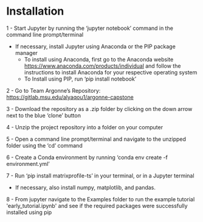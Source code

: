 # Installation

1 - Start Jupyter by running the ‘jupyter notebook’ command in the command line prompt/terminal
- If necessary, install Jupyter using Anaconda or the PIP package manager
    - To install using Anaconda, first go to the Anaconda website https://www.anaconda.com/products/individual and follow the instructions to install Anaconda for your respective operating system
    - To Install using PIP, run ‘pip install notebook’


2 - Go to Team Argonne’s Repository: https://gitlab.msu.edu/alyaqou1/argonne-capstone


3 - Download the repository as a .zip folder by clicking on the down arrow next to the blue ‘clone’ button


4 - Unzip the project repository into a folder on your computer


5 - Open a command line prompt/terminal and navigate to the unzipped folder using the ‘cd’ command


6 - Create a Conda environment by running ‘conda env create -f environment.yml’


7 - Run ‘pip install matrixprofile-ts’ in your terminal, or in a Jupyter terminal
- If necessary, also install numpy, matplotlib, and pandas.


8 - From jupyter navigate to the Examples folder to run the example tutorial 'early_tutorial.ipynb' and see if the required packages were successfully installed using pip

